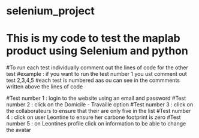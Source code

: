  # selenium_project
 
 # This is my code to test the maplab product using Selenium and python
 
 #To run each test individually comment out the lines of code for the other test
 #example : if you want to run the test number 1 you ust comment out test 2,3,4,5
 #each test is numbered aas ou can see in the commments written above the lines of code
 
 #Test number 1 : login to the website using an email and password
 #Test number 2 : click on the Domicile - Travaille option
 #Test number 3 : click on the collaborateurs to ensure that their are only five in the list
 #Test number 4 : click on user Leontine to ensure her carbone footprint is zero
 #Test number 5 : on Leontines profile click on information to be able to change the avatar
 
 
 
